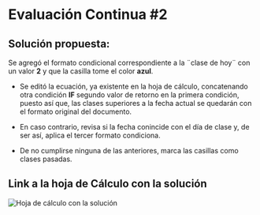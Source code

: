 # Evaluación Continua #2

## Solución propuesta:
Se agregó el formato condicional correspondiente a la ¨clase de hoy¨ con un valor **2** y que la casilla tome el color **azul**.

- Se editó la ecuación, ya existente en la hoja de cálculo, concatenando otra condición **IF** segundo valor de retorno en la primera condición, puesto así que, las clases superiores a la fecha actual se quedarán con el formato original del documento.

- En caso contrario, revisa si la fecha conincide con el día de clase y, de ser así, aplica el tercer formato condiciona. 

- De no cumplirse ninguna de las anteriores, marca las casillas como clases pasadas.

## Link a la hoja de Cálculo con la solución 

![Hoja de cálculo con la solución](https://docs.google.com/spreadsheets/d/1rz138ds6KVMRbnWtb49UUnra4PphDLoERTrUkkpO0-0/edit?usp=sharing)
 
